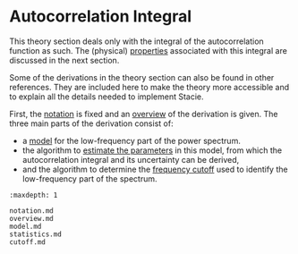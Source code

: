 # Autocorrelation Integral

This theory section deals only with the integral of the autocorrelation function as such.
The (physical) [properties](../properties/index.md) associated with this integral
are discussed in the next section.

Some of the derivations in the theory section can also be found in other references.
They are included here to make the theory more accessible
and to explain all the details needed to implement Stacie.

First, the [notation](notation.md) is fixed
and an [overview](overview.md) of the derivation is given.
The three main parts of the derivation consist of:

- a [model](model.md) for the low-frequency part of the power spectrum.
- the algorithm to [estimate the parameters](statistics.md) in this model,
  from which the autocorrelation integral and its uncertainty can be derived,
- and the algorithm to determine the [frequency cutoff](cutoff.md) used
  to identify the low-frequency part of the spectrum.

```{toctree}
:maxdepth: 1

notation.md
overview.md
model.md
statistics.md
cutoff.md
```
